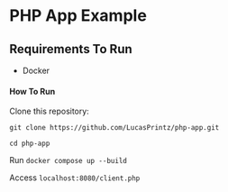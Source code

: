 # PHP App Example

## Requirements To Run
- Docker

#### How To Run
Clone this repository:

`git clone https://github.com/LucasPrintz/php-app.git`

`cd php-app`

Run `docker compose up --build`

Access `localhost:8080/client.php`